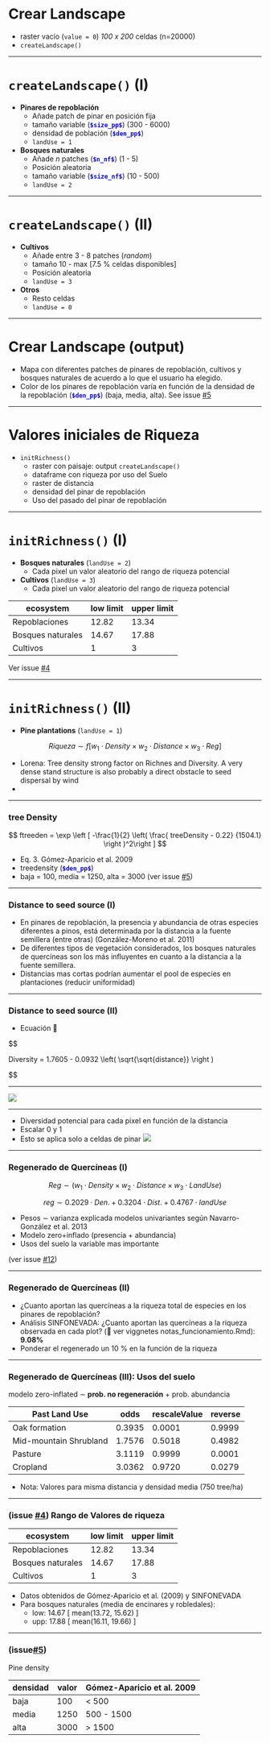 <!-- $theme: default -->
<!-- page_number: true -->

# Crear Landscape
* raster vacío (`value = 0`) *100 x 200* celdas (n=20000)
* `createLandscape()` 	 
--- 
# `createLandscape()` (I) 
* **Pinares de repoblación**
	* Añade patch de pinar en posición fija
	* tamaño variable (**<font color="blue">`$size_pp$`</font>**) (300 - 6000)
	* densidad de población (**<font color="blue">`$den_pp$`</font>**)
	* `landUse = 1`
* **Bosques naturales**
	* Añade *n* patches (**<font color="blue">`$n_nf$`</font>**) (1 - 5)
	* Posición aleatoria 
	* tamaño variable (**<font color="blue">`$size_nf$`</font>**) (10 - 500)
	* `landUse = 2`
--- 

# `createLandscape()` (II)
* **Cultivos**
	* Añade entre 3 - 8 patches (*random*) 
	* tamaño 10 - max [7.5 % celdas disponibles]
	* Posición aleatoria
	* `landUse = 3`
* **Otros**
	* Resto celdas
	* `landUse = 0` 
--- 
# Crear Landscape (output)
* Mapa con diferentes patches de pinares de repoblación, cultivos y bosques naturales de acuerdo a lo que el usuario ha elegido. 
* Color de los pinares de repoblación varía en función de la densidad de la repoblación (**<font color="blue">`$den_pp$`</font>**) (baja, media, alta). See issue [#5](https://github.com/ajpelu/respine/issues/5) 
--- 

# Valores iniciales de Riqueza
* `initRichness()` 
	* raster con paisaje: output `createLandscape()`
	* dataframe con riqueza por uso del Suelo 
	* raster de distancia
	* densidad del pinar de repoblación
	* Uso del pasado del pinar de repoblación

--- 
# `initRichness()`  (I) 
* **Bosques naturales** (`landUse = 2`)
	* Cada pixel un valor aleatorio del rango de riqueza potencial 
* **Cultivos** (`landUse = 3`)
	* Cada pixel un valor aleatorio del rango de riqueza potencial 

| ecosystem         | low limit | upper limit |
|-------------------|-----------|-------------|
| Repoblaciones     | 12.82     | 13.34       |
| Bosques naturales | 14.67     | 17.88       |
| Cultivos          | 1         | 3           |
Ver issue [#4](https://github.com/ajpelu/respine/issues/4)
	
--- 

# `initRichness()`  (II) 
* **Pine plantations** (`landUse = 1`)

$$ 
Riqueza \sim f\left [w_1 \cdot Density \times w_2 \cdot Distance \times w_3\cdot Reg\right]
$$ 

* Lorena: Tree density strong factor on Richnes and Diversity. A very dense stand structure is also probably a direct obstacle to seed dispersal by wind 
* 
--- 
### tree Density 
$$
ftreeden = \exp \left [ -\frac{1}{2} \left( \frac{ treeDensity - 0.22} {1504.1} \right )^2\right ]
$$

* Eq. 3. Gómez-Aparicio et al. 2009
* treedensity (**<font color="blue">`$den_pp$`</font>**)
* baja = 100, media = 1250, alta = 3000 (ver issue [#5](https://github.com/ajpelu/respine/issues/5))

--- 
### Distance to seed source (I)

* En pinares de repoblación, la presencia y abundancia de otras especies diferentes a pinos, está determinada por la distancia a la fuente semillera (entre otras) (González-Moreno et al. 2011)
* De diferentes tipos de vegetación considerados, los bosques naturales de quercíneas son los más influyentes en cuanto a la distancia a la fuente semillera. 
* Distancias mas cortas podrían aumentar el pool de especies en plantaciones (reducir uniformidad) 

--- 
### Distance to seed source (II)
* Ecuación :large_orange_diamond:

$$ 

Diversity = 1.7605 - 0.0932 \left( \sqrt{\sqrt{distance}} \right )

$$

--- 

![](source_dist/figuras_pabloB.jpg)

---
* Diversidad potencial para cada pixel en función de la distancia
* Escalar 0 y 1 
* Esto se aplica solo a celdas de pinar
![](source_dist/source_dist.jpg)
--- 

### Regenerado de Quercíneas (I)

$$ 
Reg \sim \left (w_1 \cdot Density \times w_2 \cdot Distance \times w_3\cdot Land Use\right)
$$ 

$$ reg \sim 0.2029 \cdot Den. + 0.3204 \cdot Dist. + 0.4767 \cdot landUse$$

* Pesos $\sim$ varianza explicada modelos univariantes según Navarro-González et al. 2013
* Modelo zero+inflado (presencia + abundancia) 
* Usos del suelo la variable mas importante 

(ver issue [#12](https://github.com/ajpelu/respine/issues/12))

---
### Regenerado de Quercíneas (II)
* ¿Cuanto aportan las quercíneas a la riqueza total de especies en los pinares de repoblación? 
* Análisis SINFONEVADA: ¿Cuanto aportan las quercíneas a la riqueza observada en cada plot? (:red_circle: ver viggnetes notas_funcionamiento.Rmd): **9.08%** 
* Ponderar el regenerado un 10 % en la función de la riqueza 
--- 

### Regenerado de Quercíneas (III): Usos del suelo

modelo zero-inflated $\sim$ **prob. no regeneración** + prob. abundancia


| Past Land Use           | odds       | rescaleValue | reverse |
|-------------------------|------------|--------------|---------|
| Oak formation           | 0.3935     | 0.0001       | 0.9999  |
| Mid-mountain Shrubland  | 1.7576     | 0.5018       | 0.4982  |
| Pasture                 | 3.1119     | 0.9999       | 0.0001  |
| Cropland                | 3.0362     | 0.9720       | 0.0279  |

* Nota: Valores para misma distancia y densidad media (750 tree/ha) 


--- 
### (issue [#4](https://github.com/ajpelu/respine/issues/4)) Rango de Valores de riqueza 

| ecosystem         | low limit | upper limit |
|-------------------|-----------|-------------|
| Repoblaciones     | 12.82     | 13.34       |
| Bosques naturales | 14.67     | 17.88       |
| Cultivos          | 1         | 3           |

* Datos obtenidos de Gómez-Aparicio et al. (2009) y SINFONEVADA
* Para bosques naturales (media de encinares y robledales):
	* low: 14.67 [ mean(13.72, 15.62) ] 
	* upp: 17.88 [ mean(16.11, 19.66) ]

---

### (issue[#5](https://github.com/ajpelu/respine/issues/5)) 
Pine density 

| densidad | valor | Gómez-Aparicio et al. 2009 |
|----------|-------|----------------------------|
| baja     | 100   | < 500                      |
| media    | 1250  | 500 - 1500                 |
| alta     | 3000  | > 1500                     |

